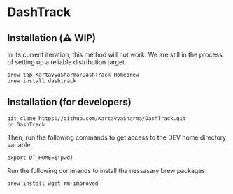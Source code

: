 # DashTrack

## Installation (&#x26a0;&#xfe0f; WIP)

In its current iteration, this method will not work. We are still in the process of setting up a reliable distribution target.

```
brew tap KartavyaSharma/DashTrack-Homebrew
brew install dashtrack
```

## Installation (for developers)

```
git clone https://github.com/KartavyaSharma/DashTrack.git
cd DashTrack
```

Then, run the following commands to get access to the DEV home directory variable.

```
export DT_HOME=$(pwd)
```

Run the following commands to install the nessasary brew packages.

```
brew install wget rm-improved
```
